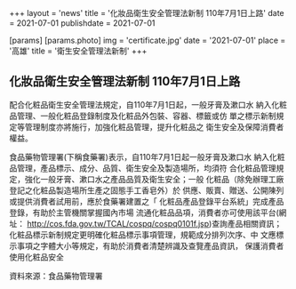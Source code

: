 +++
layout = 'news'
title = '化妝品衛生安全管理法新制 110年7月1日上路'
date = 2021-07-01
publishdate = 2021-07-01

[params]
  [params.photo]
    img = 'certificate.jpg'
    date = '2021-07-01'
    place = '高雄'
    title = '衛生安全管理法新制'
+++

## 化妝品衛生安全管理法新制 110年7月1日上路

配合化粧品衛生安全管理法規定，自110年7月1日起，一般牙膏及漱口水
納入化粧品管理、一般化粧品登錄制度及化粧品外包裝、容器、標籤或仿
單之標示新制規定等管理制度亦將施行，加強化粧品管理，提升化粧品之
衛生安全及保障消費者權益。

<!--more-->

食品藥物管理署(下稱食藥署)表示，自110年7月1日起一般牙膏及漱口水
納入化粧品管理，產品標示、成分、品質、衛生安全及製造場所，均須符
合化粧品管理規定，強化一般牙膏、漱口水之產品品質及衛生安全；一般
化粧品（除免辦理工廠登記之化粧品製造場所生產之固態手工香皂外）於
供應、販賣、贈送、公開陳列或提供消費者試用前，應於食藥署建置之「
化粧品產品登錄平台系統」完成產品登錄，有助於主管機關掌握國內市場
流通化粧品品項，消費者亦可使用該平台(網址：
http://cos.fda.gov.tw/TCAL/cospq/cospq0101f.jsp)查詢產品相關資訊；
化粧品標示新制規定更明確化粧品標示事項管理，規範成分排列次序、中
文應標示事項之字體大小等規定，有助於消費者清楚辨識及查覽產品資訊，
保護消費者使用化粧品安全

資料來源：食品藥物管理署
